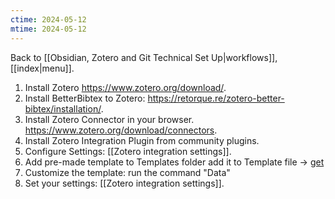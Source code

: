 ```yaml
---
ctime: 2024-05-12
mtime: 2024-05-12
---
```

Back to [[Obsidian, Zotero and Git Technical Set Up|workflows]], [[index|menu]].

1. Install Zotero <https://www.zotero.org/download/>.
2. Install BetterBibtex to Zotero: <https://retorque.re/zotero-better-bibtex/installation/>.
3. Install Zotero Connector in your browser. <https://www.zotero.org/download/connectors>.
4. Install Zotero Integration Plugin from community plugins.
5. Configure Settings: [[Zotero integration settings]].
6. Add pre-made template to Templates folder add it to Template file -> [get](https://raw.githubusercontent.com/mscott99/matthewscott-blog/main/files/Zotero_Template.md)
7. Customize the template: run the command "Data"
8. Set your settings: [[Zotero integration settings]].
